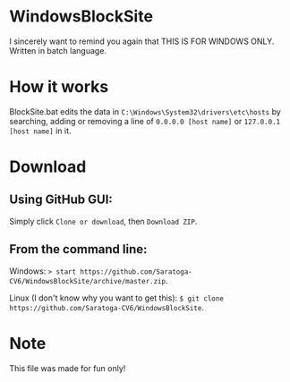 # WindowsBlockSite
I sincerely want to remind you again that THIS IS FOR WINDOWS ONLY.
Written in batch language.

# How it works
BlockSite.bat edits the data in `C:\Windows\System32\drivers\etc\hosts` by searching, adding or removing a line of `0.0.0.0 [host name]` or `127.0.0.1 [host name]` in it.

# Download
## Using GitHub GUI:
Simply click `Clone or download`, then `Download ZIP`.
## From the command line:
Windows: `> start https://github.com/Saratoga-CV6/WindowsBlockSite/archive/master.zip`.

Linux (I don't know why you want to get this): `$ git clone https://github.com/Saratoga-CV6/WindowsBlockSite`.

# Note
This file was made for fun only!
